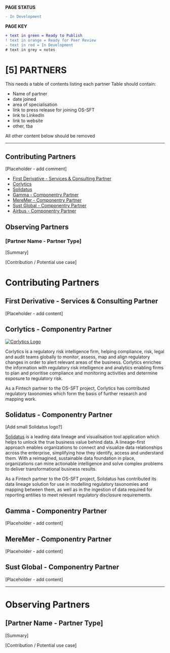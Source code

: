 **PAGE STATUS**
```diff
- In Development
```

**PAGE KEY**
```diff
+ text in green = Ready to Publish
! text in orange = Ready for Peer Review
- text in red = In Development
# text in grey = notes
```

# [5] PARTNERS
This needs a table of contents listing each partner
Table should contain:
- Name of partner
- date joined
- area of specialisation
- link to press release for joining OS-SFT
- link to LinkedIn
- link to website
- other, tba

All other content below should be removed

----------------------------------------

## Contributing Partners 
[Placeholder - add comment]
* [First Derivative - Services & Consulting Partner](https://github.com/FD-SustainableFinance/First-Derivative/tree/main)
* [Corlytics](https://github.com/FD-SustainableFinance/Corlytics/tree/main)
* [Solidatus](https://github.com/FD-SustainableFinance/Solidatus/tree/main)
* [Gamma - Componentry Partner](https://github.com/FD-SustainableFinance/Gamma)
* [MereMer - Componentry Partner](https://github.com/FD-SustainableFinance/MereMer)
* [Sust Global - Componentry Partner](https://github.com/FD-SustainableFinance/Sust-Global)
* [Airbus - Componentry Partner](https://github.com/FD-SustainableFinance/Airbus/tree/main)

## Observing Partners

### [Partner Name - Partner Type]

[Summary]

[Contribution / Potential use case]

# Contributing Partners

## First Derivative - Services & Consulting Partner

[Placeholder - add content]

## Corlytics - Componentry Partner

[![Corlytics Logo](https://www.corlytics.com/wp-content/themes/corlytics/img/logo_tag.png)](https://www.corlytics.com/)

Corlytics is a regulatory risk intelligence firm, helping compliance, risk, legal and audit teams globally to monitor, assess, map and align regulatory changes in order to alert relevant areas of the business. Corlytics enriches the information with regulatory risk intelligence and analytics enabling firms to plan and prioritise compliance and monitoring activities and determine exposure to regulatory risk.

As a Fintech partner to the OS-SFT project, Corlytics has contributed regulatory taxonomies which form the basis of further research and mapping work.

## Solidatus - Componentry Partner

[Add small Solidatus logo?]

[Solidatus](https://www.solidatus.com/) is a leading data lineage and visualisation tool application which helps to unlock the true business value behind data. A lineage-first approach enables organizations to connect and visualize data relationships across the enterprise, simplifying how they identify, access and understand them. With a reimagined, sustainable data foundation in place, organizations can mine actionable intelligence and solve complex problems to deliver transformational business results.

As a Fintech partner to the OS-SFT project, Solidatus has contributed its data lineage solution for use in modelling regulatory taxonomies and mapping between them, as well as in the ingestion of data required for reporting entities to meet relevant regulatory disclosure requirements.

## Gamma - Componentry Partner

[Placeholder - add content]

## MereMer - Componentry Partner

[Placeholder - add content]

## Sust Global - Componentry Partner

[Placeholder - add content]

---

# Observing Partners

## [Partner Name - Partner Type]

[Summary]

[Contribution / Potential use case]
